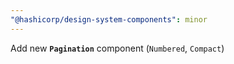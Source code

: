 ```yaml
---
"@hashicorp/design-system-components": minor
---
```


Add new **`Pagination`** component (`Numbered`, `Compact`)
